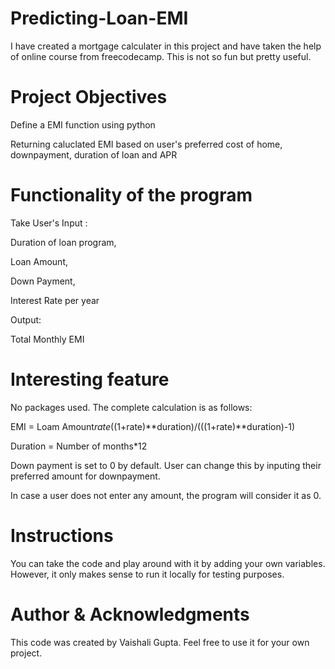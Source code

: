 # Predicting-Loan-EMI

I have created a mortgage calculater in this project and have taken the help of online course from freecodecamp. This is not so fun but pretty useful.

# Project Objectives

Define a EMI function using python


Returning caluclated EMI based on user's preferred cost of home, downpayment, duration of loan and APR

# Functionality of the program

Take User's Input :

Duration of loan program,

Loan Amount,

Down Payment,

Interest Rate per year

Output:

Total Monthly EMI

# Interesting feature

No packages used. The complete calculation is as follows:

EMI = Loam Amount*rate*((1+rate)**duration)/(((1+rate)**duration)-1)

Duration = Number of months*12

Down payment is set to 0 by default. User can change this by inputing their preferred amount for downpayment.

In case a user does not enter any amount, the program will consider it as 0.

# Instructions

You can take the code and play around with it by adding your own variables. However, it only makes sense to run it locally for testing purposes.


# Author & Acknowledgments
This code was created by Vaishali Gupta. Feel free to use it for your own project.








